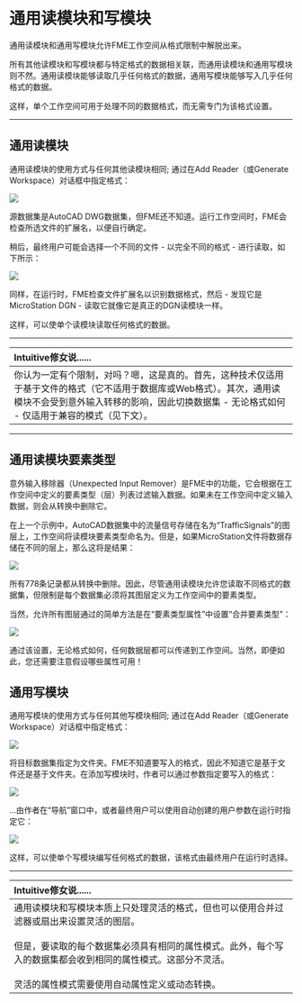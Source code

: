 # 通用读模块和写模块

通用读模块和通用写模块允许FME工作空间从格式限制中解脱出来。

所有其他读模块和写模块都与特定格式的数据相关联，而通用读模块和通用写模块则不然。通用读模块能够读取几乎任何格式的数据，通用写模块能够写入几乎任何格式的数据。

这样，单个工作空间可用于处理不同的数据格式，而无需专门为该格式设置。

---

## 通用读模块

通用读模块的使用方式与任何其他读模块相同; 通过在Add Reader（或Generate Workspace）对话框中指定格式：

![](../DesktopAdvanced3AdvancedR%2BW/Images/Img3.025.SettingGenericReader.png)

源数据集是AutoCAD DWG数据集，但FME还不知道。运行工作空间时，FME会检查所选文件的扩展名，以便自行确定。

稍后，最终用户可能会选择一个不同的文件 - 以完全不同的格式 - 进行读取，如下所示：

![](../DesktopAdvanced3AdvancedR%2BW/Images/Img3.026.GenericReaderDataSelect.png)

同样，在运行时，FME检查文件扩展名以识别数据格式，然后 - 发现它是MicroStation DGN - 读取它就像它是真正的DGN读模块一样。

这样，可以使单个读模块读取任何格式的数据。

---

| Intuitive修女说...... |
|:---|
| 你认为一定有个限制，对吗？嗯，这是真的。首先，这种技术仅适用于基于文件的格式（它不适用于数据库或Web格式）。其次，通用读模块不会受到意外输入转移的影响，因此切换数据集 - 无论格式如何 - 仅适用于兼容的模式（见下文）。   |

---

## 通用读模块要素类型

意外输入移除器（Unexpected Input Remover）是FME中的功能，它会根据在工作空间中定义的要素类型（层）列表过滤输入数据。如果未在工作空间中定义输入数据，则会从转换中删除它。

在上一个示例中，AutoCAD数据集中的流量信号存储在名为“TrafficSignals”的图层上，工作空间将读模块要素类型命名为。但是，如果MicroStation文件将数据存储在不同的层上，那么这将是结果：

![](../DesktopAdvanced3AdvancedR%2BW/Images/Img3.027.GenericReaderUnexpectedInput.png)

所有778条记录都从转换中删除。因此，尽管通用读模块允许您读取不同格式的数据集，但限制是每个数据集必须将其图层定义为工作空间中的要素类型。

当然，允许所有图层通过的简单方法是在“要素类型属性”中设置“合并要素类型”：

![](../DesktopAdvanced3AdvancedR%2BW/Images/Img3.028.GenericReaderMergeFilter.png)

通过该设置，无论格式如何，任何数据层都可以传递到工作空间。当然，即便如此，您还需要注意假设哪些属性可用！

## 通用写模块

通用写模块的使用方式与任何其他写模块相同; 通过在Add Reader（或Generate Workspace）对话框中指定格式：

![](../DesktopAdvanced3AdvancedR%2BW/Images/Img3.031.SettingGenericWriter.png)

将目标数据集指定为文件夹。FME不知道要写入的格式，因此不知道它是基于文件还是基于文件夹。在添加写模块时，作者可以通过参数指定要写入的格式：

![](../DesktopAdvanced3AdvancedR%2BW/Images/Img3.032.GenericWriterSetFormat.png)

...由作者在“导航”窗口中，或者最终用户可以使用自动创建的用户参数在运行时指定它：

![](../DesktopAdvanced3AdvancedR%2BW/Images/Img3.033.GenericWriterUserParameter.png)

这样，可以使单个写模块编写任何格式的数据，该格式由最终用户在运行时选择。

---

| Intuitive修女说...... |
|:---|
| 通用读模块和写模块本质上只处理灵活的格式，但也可以使用合并过滤器或扇出来设置灵活的图层。 <br><br>但是，要读取的每个数据集必须具有相同的属性模式。此外，每个写入的数据集都会收到相同的属性模式。这部分不灵活。<br><br>灵活的属性模式需要使用自动属性定义或动态转换。 |

